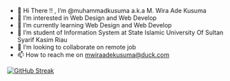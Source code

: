 - 👋 Hi There !! , I’m @muhammadkusuma a.k.a  M. Wira Ade Kusuma
- 👀 I’m interested in Web Design and Web Develop
- 🌱 I’m currently learning Web Design and Web Develop
- 🌱 I’m student of Information System at State Islamic University Of Sultan Syarif Kasim Riau
- 💞️ I’m looking to collaborate on remote job
- 📫 How to reach me on mwiraadekusuma@duck.com

[![GitHub Streak](https://streak-stats.demolab.com/?user=muhammadkusuma)](https://git.io/streak-stats)
<!---
muhammadkusuma/muhammadkusuma is a ✨ special ✨ repository because its `README.md` (this file) appears on your GitHub profile.
You can click the Preview link to take a look at your changes.
--->
